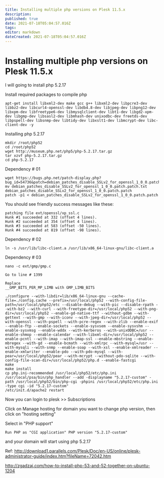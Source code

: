 ```yaml
---
title: Installing multiple php versions on Plesk 11.5.x
description: 
published: true
date: 2021-07-18T05:04:57.016Z
tags: 
editor: markdown
dateCreated: 2021-07-18T05:04:57.016Z
---
```


# Installing multiple php versions on Plesk 11.5.x


I will going to install php 5.2.17

Install required packages to compile php

```
apt-get install libxml2-dev make gcc g++ libxml2-dev libpcre3-dev libbz2-dev libcurl4-openssl-dev libdb4.8-dev libjpeg-dev libpng12-dev libxpm-dev libfreetype6-dev libmysqlclient-dev libt1-dev libgd2-xpm-dev libgmp-dev libsasl2-dev libmhash-dev unixodbc-dev freetds-dev libpspell-dev libsnmp-dev libtidy-dev libxslt1-dev libmcrypt-dev libc-client-dev -y
```
Installing php 5.2.17

```
mkdir /root/php52
cd /root/php52
wget http://museum.php.net/php5/php-5.2.17.tar.gz
tar xzvf php-5.2.17.tar.gz
cd php-5.2.17
```

Dependency # 01

```
wget https://bugs.php.net/patch-display.php?bug_id=54736&patch=debian_patches_disable_SSLv2_for_openssl_1_0_0.patch&revision=1305414559&download=1
mv debian_patches_disable_SSLv2_for_openssl_1_0_0.patch.patch.txt debian_patches_disable_SSLv2_for_openssl_1_0_0.patch.patch
patch -p1 < debian_patches_disable_SSLv2_for_openssl_1_0_0.patch.patch
```

You should see friendly success messages like these:

```
patching file ext/openssl/xp_ssl.c
Hunk #1 succeeded at 332 (offset 4 lines).
Hunk #2 succeeded at 354 (offset 4 lines).
Hunk #3 succeeded at 583 (offset -50 lines).
Hunk #4 succeeded at 819 (offset -98 lines).
```

Dependency # 02

```
ln -s /usr/lib/libc-client.a /usr/lib/x86_64-linux-gnu/libc-client.a
```

Dependency # 03

```
nano -c ext/gmp/gmp.c
 
Go to line # 1399
 
Replace
__GMP_BITS_PER_MP_LIMB with GMP_LIMB_BITS
```

```
./configure --with-libdir=lib/x86_64-linux-gnu --cache-file=./config.cache --prefix=/usr/local/php52 --with-config-file-path=/usr/local/php52/etc --disable-debug --with-pic --disable-rpath --with-bz2 --with-curl --with-freetype-dir=/usr/local/php52 --with-png-dir=/usr/local/php52 --enable-gd-native-ttf --without-gdbm --with-gettext --with-gmp --with-iconv --with-jpeg-dir=/usr/local/php52 --with-openssl --with-pspell --with-pcre-regex --with-zlib --enable-exif --enable-ftp --enable-sockets --enable-sysvsem --enable-sysvshm --enable-sysvmsg --enable-wddx --with-kerberos --with-unixODBC=/usr --enable-shmop --enable-calendar --with-libxml-dir=/usr/local/php52 --enable-pcntl --with-imap --with-imap-ssl --enable-mbstring --enable-mbregex --with-gd --enable-bcmath --with-xmlrpc --with-mysql=/usr --with-mysqli --with-snmp --enable-soap --with-xsl --enable-xmlreader --enable-xmlwriter --enable-pdo --with-pdo-mysql --with-pear=/usr/local/php52/pear --with-mcrypt --without-pdo-sqlite --with-config-file-scan-dir=/usr/local/php52/php.d --enable-fastcgi
make
make install
cp php.ini-recommended /usr/local/php52/etc/php.ini
/usr/local/psa/bin/php_handler --add -displayname "5.2.17-custom" -path /usr/local/php52/bin/php-cgi -phpini /usr/local/php52/etc/php.ini -type cgi -id "5.2.17-custom"
/etc/init.d/apache2 restart
```

Now you can login to plesk >> Subscriptions

Click on Manage hosting for domain you want to change php version, then click on "hosting setting"

Select in "PHP support"

```
Run PHP as "CGI application" PHP version "5.2.17-custom"
```

and your domain will start using php 5.2.17

 

 

Ref: http://download1.parallels.com/Plesk/Doc/en-US/online/plesk-administrator-guide/index.htm?fileName=72042.htm

http://zgadzaj.com/how-to-install-php-53-and-52-together-on-ubuntu-1204

